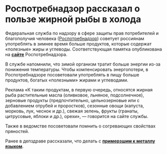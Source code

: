 Роспотребнадзор рассказал о пользе жирной рыбы в холода
=======================================================

Федеральная служба по надзору в сфере защиты прав потребителей и благополучия человека ([Роспотребнадзор](https://www.gazeta.ru/tags/organization/rospotrebnadzor.shtml)) советует россиянам употреблять в зимнее время больше продуктов, которые содержат «полезные» жиры и углеводы. Соответствующая памятка опубликована на [**сайте**](http://rospotrebnadzor.ru/about/info/news/news_details.php?ELEMENT_ID=11019) Роспотребнадзора.

В службе напомнили, что зимой организм тратит больше энергии из-за понижения температуры. Чтобы компенсировать энергопотери, в Роспотребнадзоре посоветовали употреблять в пищу больше продуктов, богатых «полезными» жирами и углеводами.

 Реклама      «К таким продуктам, в первую очередь, относятся жирная рыба растительные масла (оливковое, льняное, подсолнечное), зерновые продукты (предпочтительно, цельнозерновые или с добавлением отрубей и проростков), сезонные овощи (капуста, морковь, лук, чеснок и др.), свежая зелень, фрукты (гранаты, цитрусовые, яблоки и др.), орехи», — говорится на сайте службы.

Также в ведомстве посоветовали помнить о согревающих свойствах пряностей.

Ранее в депздраве рассказали, что делать с [**примерзшим к металлу языком**](https://www.gazeta.ru/social/news/2018/12/14/n_12413461.shtml).

 